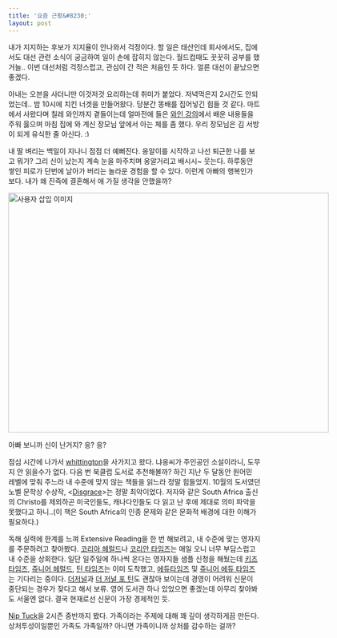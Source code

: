 ```yaml
---
title: '요즘 근황&#8230;'
layout: post
---
```

내가 지지하는 후보가 지지율이 안나와서 걱정이다. 할 일은 태산인데 회사에서도, 집에서도 대선 관련 소식이 궁금하여 일이 손에 잡히지 않는다. 월드컵때도 꿋꿋히 공부를 했거늘.. 이번 대선처럼 걱정스럽고, 관심이 간 적은 처음인 듯 하다. 얼른 대선이 끝났으면 좋겠다. 

아내는 오븐을 사더니만 이것저것 요리하는데 취미가 붙었다. 저녁먹은지 2시간도 안되었는데.. 밤 10시에 치킨 너겟을 만들어왔다. 당분간 똥배를 집어넣긴 힘들 것 같다. 마트에서 사왔다며 칠레 와인까지 곁들이는데 얼마전에 들은 <A href="http://fairycat.tistory.com/106" target=_blank>와인 강의</A>에서 배운 내용들을 주워 읋으며 마침 집에 와 계신 장모님 앞에서 아는 체를 좀 했다. 우리 장모님은 김 서방이 되게 유식한 줄 아신다. <img src="http://w12ard.github.io/wp-includes/images/smilies/simple-smile.png" alt=":)" class="wp-smiley" style="height: 1em; max-height: 1em;" />

내 딸 벼리는 백일이 지나니 점점 더 예뻐진다. 옹알이를 시작하고 나선 퇴근한 나를 보고 뭐가? 그리 신이 났는지 계속 눈을 마주치며 옹알거리고 배시시~ 웃는다. 하루동안 쌓인 피로가 단번에 날아가 버리는 놀라운 경험을 할 수 있다. 이런게 아빠의 행복인가 보다. 내가 왜 진즉에 결혼해서 애 가질 생각을 안했을까?

<div style="width: 650px" class="wp-caption aligncenter">
  <img src="http://w12ard.github.io/wp-content/uploads/1/ek200000000080.JPG" width="640" height="480" alt="사용자 삽입 이미지" />
  
  <p class="wp-caption-text">
    아빠 보니까 신이 난거지? 응? 응?
  </p>
</div>

  
점심 시간에 나가서 <A href="http://www.amazon.com/Whittington-Alan-Armstrong/dp/0375828656/ref=pd\_bbs\_sr\_1?ie=UTF8&s=books&qid=1195651555&sr=8-1" target=\_blank>whittington</A>을 사가지고 왔다. 냐옹씨가 주인공인 소설이라니, 도무지 안 읽을수가 없다. 다음 번 북클럽 도서로 추천해볼까? 하긴 지난 두 달동안 원어민 레벨에 맞춰 주느라 내 수준에 맞지 않는 책들을 읽느라 정말 힘들었지. 10월의 도서였던 노벨 문학상 수상작, <<A href="http://www.amazon.com/Disgrace-Penguin-Essential-Editions-Coetzee/dp/0143036378/ref=pd\_bbs\_sr\_1?ie=UTF8&s=books&qid=1195652813&sr=8-1" target=\_blank>Disgrace</A>>는 정말 최악이었다. 저자와 같은 South Africa 출신의 Christo를 제외하곤 미국인들도, 캐나다인들도 다 읽고 난 후에 제대로 의미 파악을 못했다고 하니..(이 책은 South Africa의 인종 문제와 같은 문화적 배경에 대한 이해가 필요하다.) 

독해 실력에 한계를 느껴 Extensive Reading을 한 번 해보려고, 내 수준에 맞는 영자지를 주문하려고 찾아봤다. <A href="http://www.koreaherald.co.kr/" target=_blank>코리아 헤럴드</A>나 <A href="http://www.koreatimes.co.kr/" target=_blank>코리안 타임즈</A>는 매일 오니 너무 부담스럽고 내 수준을 상회한다. 일단 일주일에 하나씩 온다는 영자지들 샘플 신청을 해뒀는데 <A href="http://www.kidstimes.net/" target=_blank>키즈 타임즈</A>, <A href="http://www.jherald.com/" target=_blank>쥬니어 헤럴드</A>, <A href="http://www.teentimes.org/" target=_blank>틴 타임즈</A>는 이미 도착했고, <A href="http://www.theedutimes.com/" target=_blank>에듀타임즈</A> 및 <A href="http://www.theedutimes.com/junior" target=_blank>쥬니어 에듀 타임즈</A>는 기다리는 중이다. <A href="http://www.thejournal.co.kr/" target=_blank>더저널</A>과 <A href="http://www.thejournal.co.kr/teens/" target=_blank>더 저널 포 틴</A>도 괜찮아 보이는데 경영이 어려워 신문이 중단되는 경우가 잦다고 해서 보류. 영어 도서관 하나 있었으면 좋겠는데 아무리 찾아봐도 서울엔 없다. 결국 현재로선 신문이 가장 경제적인 듯.

<A href="http://en.wikipedia.org/wiki/Nip/Tuck" target=_blank>Nip Tuck</A>을 2시즌 중반까지 봤다. 가족이라는 주제에 대해 꽤 깊이 생각하게끔 만든다. 상처투성이일뿐인 가족도 가족일까? 아니면 가족이니까 상처를 감수하는 걸까?
